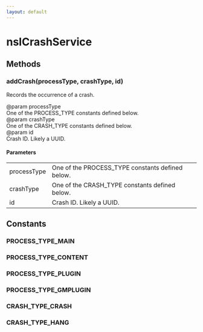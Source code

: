 ```yaml
---
layout: default
---
```


# nsICrashService #

## Methods ##

### addCrash(processType, crashType, id) ###
  
Records the occurrence of a crash.  
  
@param processType  
       One of the PROCESS_TYPE constants defined below.  
@param crashType  
       One of the CRASH_TYPE constants defined below.  
@param id  
       Crash ID. Likely a UUID.  
  

#### Parameters ####

<table>

<tr>
<td>processType</td>
<td>       One of the PROCESS_TYPE constants defined below.  
</td>
</tr>

<tr>
<td>crashType</td>
<td>       One of the CRASH_TYPE constants defined below.  
</td>
</tr>

<tr>
<td>id</td>
<td>       Crash ID. Likely a UUID.  
</td>
</tr>

</table>

## Constants ##

### PROCESS_TYPE_MAIN ###

### PROCESS_TYPE_CONTENT ###

### PROCESS_TYPE_PLUGIN ###

### PROCESS_TYPE_GMPLUGIN ###

### CRASH_TYPE_CRASH ###

### CRASH_TYPE_HANG ###
